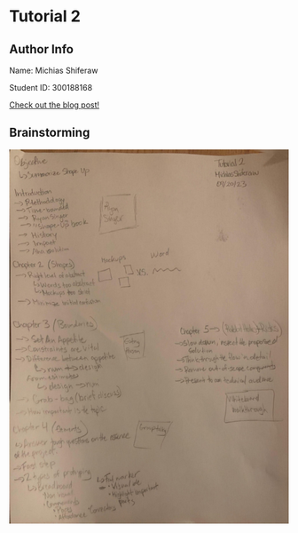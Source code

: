 # Tutorial 2

## Author Info

Name: Michias Shiferaw

Student ID: 300188168


 [Check out the blog post!](https://github.com/MichiasShiferaw/seg4105_playground/blob/main/Tutorials/tut02/BLOG.md)


## Brainstorming

![Brainstorm](https://github.com/MichiasShiferaw/seg4105_playground/blob/main/Tutorials/tut02/Brainstorm/Brainstorm.jpg)